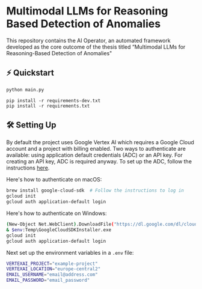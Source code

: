 
# Multimodal LLMs for Reasoning Based Detection of Anomalies
This repository contains the AI Operator, an automated framework developed as the core outcome of the thesis titled “Multimodal LLMs for Reasoning-Based Detection of Anomalies"

## ⚡️ Quickstart

```python
python main.py
```
```install requirements
pip install -r requirements-dev.txt
pip install -r requirements.txt
```

## 🛠 Setting Up

By default the project uses Google Vertex AI which requires a Google Cloud account and a project with billing enabled. Two ways to authenticate are available: using application default credentials (ADC) or an API key. For creating an API key, ADC is required anyway. To set up the ADC, follow the instructions [here](https://cloud.google.com/docs/authentication/external/set-up-adc).

Here's how to authenticate on macOS:

```sh
brew install google-cloud-sdk  # Follow the instructions to log in
gcloud init
gcloud auth application-default login
```
Here's how to authenticate on Windows:

```sh
(New-Object Net.WebClient).DownloadFile("https://dl.google.com/dl/cloudsdk/channels/rapid/GoogleCloudSDKInstaller.exe", "$env:Temp\GoogleCloudSDKInstaller.exe")
& $env:Temp\GoogleCloudSDKInstaller.exe
gcloud init
gcloud auth application-default login
```

Next set up the environment variables in a `.env` file:

```sh
VERTEXAI_PROJECT="example-project"
VERTEXAI_LOCATION="europe-central2"
EMAIL_USERNAME="email@address.com"
EMAIL_PASSWORD="email_password"
```
